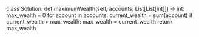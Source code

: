 class Solution:
    def maximumWealth(self, accounts: List[List[int]]) -> int:
        max_wealth = 0
        for account in accounts:
            current_wealth = sum(account)
            if current_wealth > max_wealth:
                max_wealth = current_wealth
        return max_wealth
